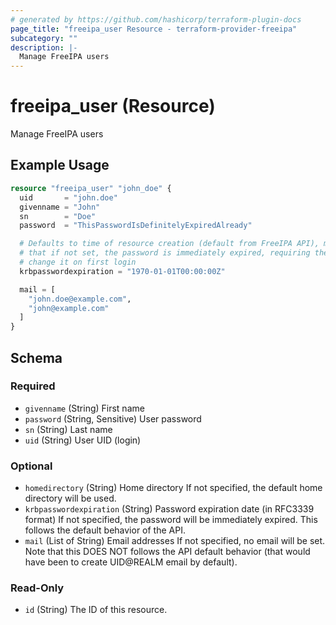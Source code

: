 ```yaml
---
# generated by https://github.com/hashicorp/terraform-plugin-docs
page_title: "freeipa_user Resource - terraform-provider-freeipa"
subcategory: ""
description: |-
  Manage FreeIPA users
---
```


# freeipa_user (Resource)

Manage FreeIPA users

## Example Usage

```terraform
resource "freeipa_user" "john_doe" {
  uid       = "john.doe"
  givenname = "John"
  sn        = "Doe"
  password  = "ThisPasswordIsDefinitelyExpiredAlready"

  # Defaults to time of resource creation (default from FreeIPA API), meaning
  # that if not set, the password is immediately expired, requiring the user to
  # change it on first login
  krbpasswordexpiration = "1970-01-01T00:00:00Z"

  mail = [
    "john.doe@example.com",
    "john@example.com"
  ]
}
```

<!-- schema generated by tfplugindocs -->
## Schema

### Required

- `givenname` (String) First name
- `password` (String, Sensitive) User password
- `sn` (String) Last name
- `uid` (String) User UID (login)

### Optional

- `homedirectory` (String) Home directory
If not specified, the default home directory will be used.
- `krbpasswordexpiration` (String) Password expiration date (in RFC3339 format)
If not specified, the password will be immediately expired. This follows the default behavior of the API.
- `mail` (List of String) Email addresses
If not specified, no email will be set. Note that this DOES NOT follows the API default behavior (that would have been to create UID@REALM email by default).

### Read-Only

- `id` (String) The ID of this resource.


